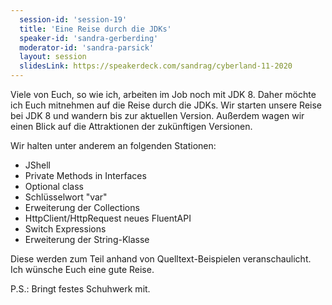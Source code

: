 ```yaml
---
  session-id: 'session-19'
  title: 'Eine Reise durch die JDKs'
  speaker-id: 'sandra-gerberding'
  moderator-id: 'sandra-parsick'
  layout: session
  slidesLink: https://speakerdeck.com/sandrag/cyberland-11-2020
---
```


Viele von Euch, so wie ich, arbeiten im Job noch mit JDK 8. Daher möchte ich Euch mitnehmen auf die Reise durch die JDKs. Wir starten unsere Reise bei JDK 8 und wandern bis zur aktuellen Version. Außerdem wagen wir einen Blick auf die Attraktionen der zukünftigen Versionen.  
      
Wir halten unter anderem an folgenden Stationen:  
* JShell  
* Private Methods in Interfaces  
* Optional class  
* Schlüsselwort "var"  
* Erweiterung der Collections  
* HttpClient/HttpRequest neues FluentAPI  
* Switch Expressions  
* Erweiterung der String-Klasse  
  
Diese werden zum Teil anhand von Quelltext-Beispielen veranschaulicht.
Ich wünsche Euch eine gute Reise.  
  
P.S.: Bringt festes Schuhwerk mit.

